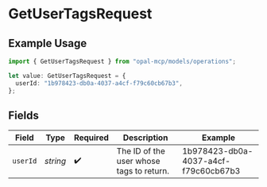 # GetUserTagsRequest

## Example Usage

```typescript
import { GetUserTagsRequest } from "opal-mcp/models/operations";

let value: GetUserTagsRequest = {
  userId: "1b978423-db0a-4037-a4cf-f79c60cb67b3",
};
```

## Fields

| Field                                    | Type                                     | Required                                 | Description                              | Example                                  |
| ---------------------------------------- | ---------------------------------------- | ---------------------------------------- | ---------------------------------------- | ---------------------------------------- |
| `userId`                                 | *string*                                 | :heavy_check_mark:                       | The ID of the user whose tags to return. | 1b978423-db0a-4037-a4cf-f79c60cb67b3     |